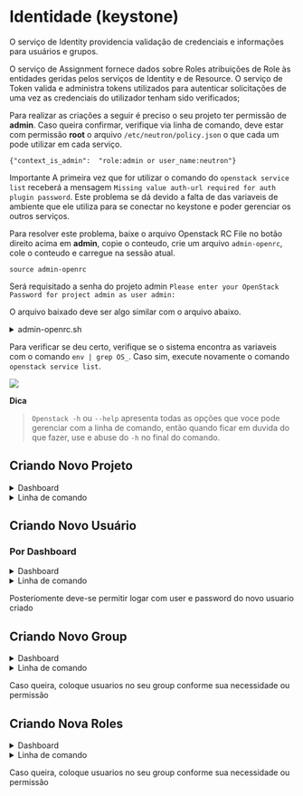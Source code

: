 # Identidade (keystone)

O serviço de Identity providencia validação de credenciais e informações para usuários e grupos.

O serviço de Assignment fornece dados sobre Roles atribuições de Role às entidades geridas pelos serviços de Identity e
de Resource. O serviço de Token valida e administra tokens utilizados para autenticar solicitações de uma vez as
credenciais do utilizador tenham sido verificados;

Para realizar as criações a seguir é preciso o seu projeto ter permissão de **admin**. Caso queira confirmar, verifique
via linha de comando, deve estar com permissão **root** o arquivo `/etc/neutron/policy.json` o que cada um pode
utilizar em cada serviço.

```
{"context_is_admin":  "role:admin or user_name:neutron"}
```

Importante
A primeira vez que for utilizar o comando do `openstack service list` receberá a mensagem
`Missing value auth-url required for auth plugin password`. Este problema se dá devido a falta de das variaveis de
ambiente que ele utiliza para se conectar no keystone
e poder gerenciar os outros serviços.

Para resolver este problema, baixe o arquivo Openstack RC File no botão direito acima em **admin**, copie o conteudo,
crie um arquivo `admin-openrc`, cole o conteudo e carregue na sessão atual.

```
source admin-openrc
```

Será requisitado a senha do projeto admin `Please enter your OpenStack Password for project admin as user admin:`

O arquivo baixado deve ser algo similar com o arquivo abaixo.

<details>
<summary>admin-openrc.sh</summary>

```shell
#!/usr/bin/env bash
# To use an OpenStack cloud you need to authenticate against the Identity
# service named keystone, which returns a **Token** and **Service Catalog**.
# The catalog contains the endpoints for all services the user/tenant has
# access to - such as Compute, Image Service, Identity, Object Storage, Block
# Storage, and Networking (code-named nova, glance, keystone, swift,
# cinder, and neutron).
#
# *NOTE*: Using the 3 *Identity API* does not necessarily mean any other
# OpenStack API is version 3. For example, your cloud provider may implement
# Image API v1.1, Block Storage API v2, and Compute API v2.0. OS_AUTH_URL is
# only for the Identity API served through keystone.
export OS_AUTH_URL={{OS_AUTH_URL}}/identity
# With the addition of Keystone we have standardized on the term **project**
# as the entity that owns the resources.
export OS_PROJECT_ID={{OS_PROJECT_ID}}
export OS_PROJECT_NAME="admin"
export OS_USER_DOMAIN_NAME="Default"
if [ -z "$OS_USER_DOMAIN_NAME" ]; then unset OS_USER_DOMAIN_NAME; fi
export OS_PROJECT_DOMAIN_ID="default"
if [ -z "$OS_PROJECT_DOMAIN_ID" ]; then unset OS_PROJECT_DOMAIN_ID; fi
# unset v2.0 items in case set
unset OS_TENANT_ID
unset OS_TENANT_NAME
# In addition to the owning entity (tenant), OpenStack stores the entity
# performing the action as the **user**.
export OS_USERNAME="admin"
# With Keystone you pass the keystone password.
echo "Please enter your OpenStack Password for project $OS_PROJECT_NAME as user $OS_USERNAME: "
read -sr OS_PASSWORD_INPUT
export OS_PASSWORD=$OS_PASSWORD_INPUT
# If your configuration has multiple regions, we set that information here.
# OS_REGION_NAME is optional and only valid in certain environments.
export OS_REGION_NAME="RegionOne"
# Don't leave a blank variable, unset it if it was empty
if [ -z "$OS_REGION_NAME" ]; then unset OS_REGION_NAME; fi
export OS_INTERFACE=public
export OS_IDENTITY_API_VERSION=3
```

</details>

Para verificar se deu certo, verifique se o sistema encontra as variaveis com o comando `env | grep OS_`. Caso sim,
execute novamente o comando `openstack service list`.

![](/Conte%C3%BAdo/Images/openstack-services-list.png)

**Dica**

> `Openstack -h` ou `--help` apresenta todas as opções que voce pode gerenciar com a linha de comando, então quando
> ficar em duvida do que fazer, use e abuse do `-h` no final do comando.

## Criando Novo Projeto

<details><summary>Dashboard</summary><blockquote>

- Identity - Projects > Create Project > Project Information | Project Members | Project Groups > Create Project
</blockquote></details>

<details><summary>Linha de comando</summary><blockquote>

```
openstack project create name-project
```

</blockquote></details>

## Criando Novo Usuário

### Por Dashboard

<details><summary>Dashboard</summary><blockquote>

- Identity - Users > Create User > User Informations > Create User
</blockquote></details>

<details><summary>Linha de comando</summary><blockquote>

Para criar um usuário você pode linkar algumas configurações como projeto, email, senha, etc.

```
openstack user create --project {{IDProject}} --email {{EmailUser}} --password-prompt name-user
```

Para verificar se criou, se ficou com as configurações que você deseja, confirme com o `list` e `show {{ID ou Name}}`.

```
openstack user list
```

```
openstack user show name-user
```

```
openstack project list
```

Para permitir o novo usuário acessar o dashboard, adicione uma `role` para ele. Código abaixo da uma `role` **admin**
para o project **name-project**.

```
openstack role add --user name-user --project name-project admin
```

</blockquote></details>

Posteriomente deve-se permitir logar com user e password do novo usuario criado

## Criando Novo Group

<details><summary>Dashboard</summary><blockquote>

- Identity - Groups > Create Group > Group Informations > Create Group
</blockquote></details>

<details><summary>Linha de comando</summary><blockquote>

```
openstack group create name-group
```

Inserindo o usuario no grupo.

```
openstack group add user name-group name-user
```

Verificando se o usuario é do grupo.

```
openstack group contains user name-group name-user

```

</blockquote></details>

Caso queira, coloque usuarios no seu group conforme sua necessidade ou permissão

## Criando Nova Roles

<details><summary>Dashboard</summary><blockquote>

- Identity
- Roles > Create Role > Create Role
</blockquote></details>

<details><summary>Linha de comando</summary><blockquote>

```
code
```

</blockquote></details>

Caso queira, coloque usuarios no seu group conforme sua necessidade ou permissão
